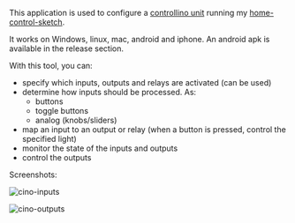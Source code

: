 This application is used to configure a [controllino unit](http://controllino.cc/) running my [home-control-sketch](https://github.com/ATT-JBO/controllino_lights_control).

It works on Windows, linux, mac, android and iphone.  An android apk is available in the release section.

With this tool, you can:

- specify which inputs, outputs and relays are activated (can be used)
- determine how inputs should be processed.  As:
  - buttons
  - toggle buttons
  - analog (knobs/sliders)
- map an input to an output or relay (when a button is pressed, control the specified light)
- monitor the state of the inputs and outputs
- control the outputs

Screenshots:

![cino-inputs](https://cloud.githubusercontent.com/assets/7602101/14081777/9b678408-f50c-11e5-95e9-6aabf7894498.GIF)

![cino-outputs](https://cloud.githubusercontent.com/assets/7602101/14081855/11977ff2-f50d-11e5-9548-7473b1a989fd.GIF)
